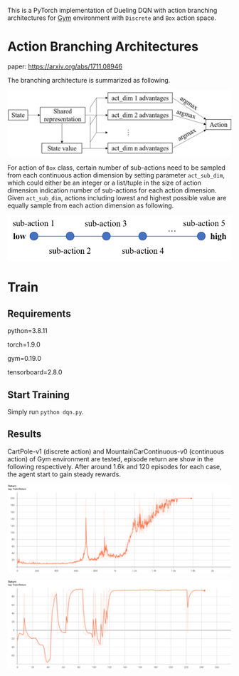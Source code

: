 This is a PyTorch implementation of Dueling DQN with action branching architectures for [Gym](https://gym.openai.com/) environment with `Discrete` and `Box` action space.

# Action Branching Architectures

paper: https://arxiv.org/abs/1711.08946

The branching architecture is summarized as following.

![Action Branching Architectures.](./img/Action-Branching-Architectures.png)

For action of `Box` class, certain number of sub-actions need to be sampled from each continuous action dimension by setting parameter `act_sub_dim`, which could either be an integer or a list/tuple in the size of action dimension indication number of sub-actions for each action dimension. Given `act_sub_dim`, actions including lowest and highest possible value are equally sample from each action dimension as following.

![Sub-action sampling.](./img/sub-actions.png)

# Train

## Requirements

python=3.8.11

torch=1.9.0

gym=0.19.0

tensorboard=2.8.0

## Start Training

Simply run `python dqn.py`.

## Results

CartPole-v1 (discrete action) and MountainCarContinuous-v0 (continuous action) of Gym environment are tested, episode return are show in the following respectively. After around 1.6k and 120 episodes for each case, the agent start to gain steady rewards.

![Episode return of CartPole-v1 in training process.](./img/CartPole-v1.png)

![Episode return of MountainCarContinuous-v0 in training process.](./img/MountainCarContinuous-v0.png)